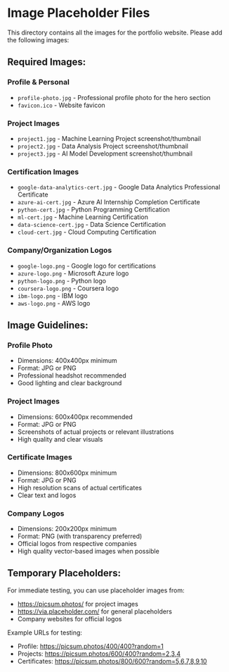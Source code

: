 # Image Placeholder Files

This directory contains all the images for the portfolio website. Please add the following images:

## Required Images:

### Profile & Personal
- `profile-photo.jpg` - Professional profile photo for the hero section
- `favicon.ico` - Website favicon

### Project Images
- `project1.jpg` - Machine Learning Project screenshot/thumbnail
- `project2.jpg` - Data Analysis Project screenshot/thumbnail  
- `project3.jpg` - AI Model Development screenshot/thumbnail

### Certification Images
- `google-data-analytics-cert.jpg` - Google Data Analytics Professional Certificate
- `azure-ai-cert.jpg` - Azure AI Internship Completion Certificate
- `python-cert.jpg` - Python Programming Certification
- `ml-cert.jpg` - Machine Learning Certification
- `data-science-cert.jpg` - Data Science Certification
- `cloud-cert.jpg` - Cloud Computing Certification

### Company/Organization Logos
- `google-logo.png` - Google logo for certifications
- `azure-logo.png` - Microsoft Azure logo
- `python-logo.png` - Python logo
- `coursera-logo.png` - Coursera logo
- `ibm-logo.png` - IBM logo
- `aws-logo.png` - AWS logo

## Image Guidelines:

### Profile Photo
- Dimensions: 400x400px minimum
- Format: JPG or PNG
- Professional headshot recommended
- Good lighting and clear background

### Project Images
- Dimensions: 600x400px recommended
- Format: JPG or PNG
- Screenshots of actual projects or relevant illustrations
- High quality and clear visuals

### Certificate Images
- Dimensions: 800x600px minimum
- Format: JPG or PNG
- High resolution scans of actual certificates
- Clear text and logos

### Company Logos
- Dimensions: 200x200px minimum
- Format: PNG (with transparency preferred)
- Official logos from respective companies
- High quality vector-based images when possible

## Temporary Placeholders:

For immediate testing, you can use placeholder images from:
- https://picsum.photos/ for project images
- https://via.placeholder.com/ for general placeholders
- Company websites for official logos

Example URLs for testing:
- Profile: https://picsum.photos/400/400?random=1
- Projects: https://picsum.photos/600/400?random=2,3,4
- Certificates: https://picsum.photos/800/600?random=5,6,7,8,9,10
